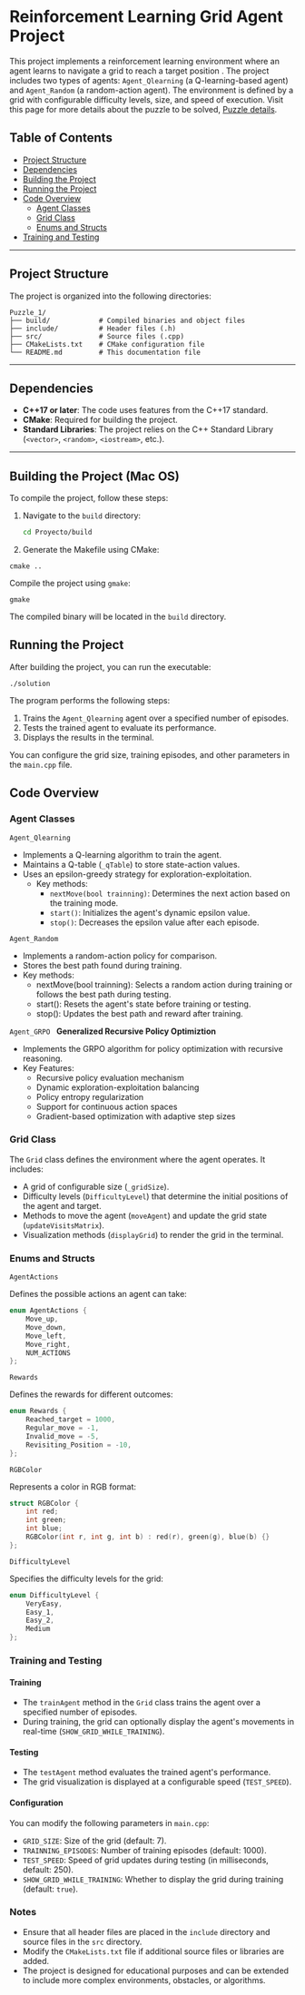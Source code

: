# Reinforcement Learning Grid Agent Project

This project implements a reinforcement learning environment where an agent learns to navigate a grid to reach a target position . The project includes two types of agents: `Agent_Qlearning` (a Q-learning-based agent) and `Agent_Random` (a random-action agent). The environment is defined by a grid with configurable difficulty levels, size, and speed of execution. Visit this page for more details about the puzzle to be solved, [Puzzle details](Puzzle.md).

## Table of Contents

- [Project Structure](#project-structure)
- [Dependencies](#dependencies)
- [Building the Project](#building-the-project)
- [Running the Project](#running-the-project)
- [Code Overview](#code-overview)
  - [Agent Classes](#agent-classes)
  - [Grid Class](#grid-class)
  - [Enums and Structs](#enums-and-structs)
- [Training and Testing](#training-and-testing)

---

## Project Structure

The project is organized into the following directories:
```
Puzzle_1/
├── build/            # Compiled binaries and object files
├── include/          # Header files (.h)
├── src/              # Source files (.cpp)
├── CMakeLists.txt    # CMake configuration file
└── README.md         # This documentation file
```

---

## Dependencies

- **C++17 or later**: The code uses features from the C++17 standard.
- **CMake**: Required for building the project.
- **Standard Libraries**: The project relies on the C++ Standard Library (`<vector>`, `<random>`, `<iostream>`, etc.).

---

## Building the Project (Mac OS)

To compile the project, follow these steps:

1. Navigate to the `build` directory:
   ```bash
   cd Proyecto/build
   ```
2. Generate the Makefile using CMake:
```
cmake ..
```
Compile the project using `gmake`:
```
gmake
```
The compiled binary will be located in the `build` directory.

## Running the Project 

After building the project, you can run the executable: 
```
./solution
```
The program performs the following steps: 
    
1. Trains the `Agent_Qlearning` agent over a specified number of episodes.
2. Tests the trained agent to evaluate its performance.
3. Displays the results in the terminal.
     

You can configure the grid size, training episodes, and other parameters in the `main.cpp` file. 

## Code Overview 
### Agent Classes 
`Agent_Qlearning`

- Implements a Q-learning algorithm to train the agent.
- Maintains a Q-table (`_qTable`) to store state-action values.
- Uses an epsilon-greedy strategy for exploration-exploitation.
   - Key methods:
       - `nextMove(bool trainning)`: Determines the next action based on the training mode.
       - `start()`: Initializes the agent's dynamic epsilon value.
       - `stop()`: Decreases the epsilon value after each episode.
         
     
`Agent_Random `

- Implements a random-action policy for comparison.
- Stores the best path found during training.
- Key methods:
    - nextMove(bool trainning): Selects a random action during training or follows the best path during testing.
    - start(): Resets the agent's state before training or testing.
    - stop(): Updates the best path and reward after training.
         
`Agent_GRPO `
**Generalized Recursive Policy Optimiztion**  

- Implements the GRPO algorithm for policy optimization with recursive reasoning.
- Key Features:  
    - Recursive policy evaluation mechanism
    - Dynamic exploration-exploitation balancing
    - Policy entropy regularization
    - Support for continuous action spaces
    - Gradient-based optimization with adaptive step sizes
     

### Grid Class 

The `Grid` class defines the environment where the agent operates. It includes: 

- A grid of configurable size (`_gridSize`).
- Difficulty levels (`DifficultyLevel`) that determine the initial positions of the agent and target.
- Methods to move the agent (`moveAgent`) and update the grid state (`updateVisitsMatrix`).
- Visualization methods (`displayGrid`) to render the grid in the terminal.
     

### Enums and Structs 
`AgentActions`

Defines the possible actions an agent can take: 

```cpp
enum AgentActions {
    Move_up,
    Move_down,
    Move_left,
    Move_right,
    NUM_ACTIONS
};
```

`Rewards`

Defines the rewards for different outcomes: 
```cpp
enum Rewards {
    Reached_target = 1000,
    Regular_move = -1,
    Invalid_move = -5,
    Revisiting_Position = -10,
};
```

`RGBColor`

Represents a color in RGB format: 
```cpp
struct RGBColor {
    int red;
    int green;
    int blue;
    RGBColor(int r, int g, int b) : red(r), green(g), blue(b) {}
};
```

`DifficultyLevel`

Specifies the difficulty levels for the grid: 
```cpp
enum DifficultyLevel {
    VeryEasy,
    Easy_1,
    Easy_2,
    Medium
};
```

### Training and Testing 
#### Training 

- The `trainAgent` method in the `Grid` class trains the agent over a specified number of episodes.
- During training, the grid can optionally display the agent's movements in real-time (`SHOW_GRID_WHILE_TRAINING`).
     

#### Testing 

- The `testAgent` method evaluates the trained agent's performance.
- The grid visualization is displayed at a configurable speed (`TEST_SPEED`).
     

#### Configuration 

You can modify the following parameters in `main.cpp`: 

- `GRID_SIZE`: Size of the grid (default: 7).
- `TRAINNING_EPISODES`: Number of training episodes (default: 1000).
- `TEST_SPEED`: Speed of grid updates during testing (in milliseconds, default: 250).
- `SHOW_GRID_WHILE_TRAINING`: Whether to display the grid during training (default: `true`).
     

### Notes 

- Ensure that all header files are placed in the `include` directory and source files in the `src` directory.
- Modify the `CMakeLists.txt` file if additional source files or libraries are added.
- The project is designed for educational purposes and can be extended to include more complex environments, obstacles, or algorithms.
     